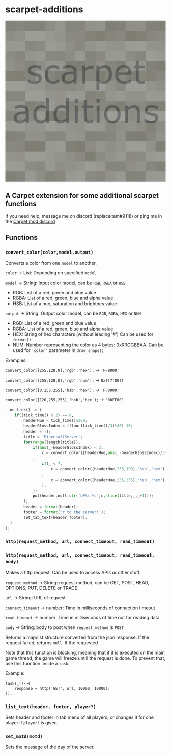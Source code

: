 # scarpet-additions

![scarpet-additions](src/main/resources/assets/scarpet-additions/icon.png)

## A Carpet extension for some additional scarpet functions

If you need help, message me on discord (replaceitem#9118) or ping me in the [Carpet mod discord](https://discord.gg/gn99m4QRY4)


## Functions

### `convert_color(color,model,output)`

Converts a color from one `model` to another.

`color` -> List: Depending on specified `model`

`model` -> String: Input color model, can be `RGB`, `RGBA` or `HSB`

* RGB: List of a red, green and blue value
* RGBA: List of a red, green, blue and alpha value
* HSB: List of a hue, saturation and brightnes value

`output` -> String: Output color model, can be `RGB`, `RGBA`, `HEX` or `NUM`

* RGB: List of a red, green and blue value
* RGBA: List of a red, green, blue and alpha value
* HEX: String of hex characters (without leading '#') Can be used for `format()`
* NUM: Number representing the color as 4 bytes: 0xRRGGBBAA. Can be used for `'color'` parameter in `draw_shape()`

Examples:

`convert_color([255,128,0],'rgb','hex');` -> `'FF8000'`

`convert_color([255,128,0],'rgb','num');` -> `0xff7f00ff`

`convert_color([0,255,255],'hsb','hex');` -> `'FF0000'`

`convert_color([120,255,255],'hsb','hex');` -> `'00FF00'`

```py
__on_tick() -> (
    if((tick_time() % 2) == 0,
        headerHue = tick_time()%360;
        headerGlossIndex = (floor(tick_time()/3)%40)-10;
        header = [];
        title = 'MinecraftServer';
        for(range(length(title)),
            if(abs(_-headerGlossIndex) < 3,
                c = convert_color([headerHue,abs(_-headerGlossIndex)/3*255,255],'hsb','hex');
            ,
                if(_ < 7,
                    c = convert_color([headerHue,255,190],'hsb','hex');
                ,
                    c = convert_color([headerHue,255,255],'hsb','hex');
                );
            );
            put(header,null,str('b#%s %s',c,slice(title,_,_+1)));
        );
        header = format(header);
        footer = format('r to the server!');
        set_tab_text(header,footer);
  )
);
```

### `http(request_method, url, connect_timeout, read_timeout)`

### `http(request_method, url, connect_timeout, read_timeout, body)`

Makes a http request. Can be used to access APIs or other stuff.

`request_method` -> String: request method, can be GET, POST, HEAD, OPTIONS, PUT, DELETE or TRACE

`url` -> String: URL of request

`connect_timeout` -> number: Time in milliseconds of connection timeout

`read_timeout` -> number: Time in milliseconds of time out for reading data

`body` -> String: body to post when `request_method` is `POST`

Returns a map/list structure converted from the json response.
If the request failed, returns `null`.
If the requested 

Note that this function is blocking,
meaning that if it is executed on the main game thread,
the game will freeze untill the request is done.
To prevent that, use this function inside a `task`.

Example:

```
task(_()->(
    response = http('GET', url, 10000, 10000);
));
```

### `list_text(header, footer, player?)`

Sets header and footer in tab menu of all players, or changes it for one player if `player?` is given.

### `set_motd(motd)`

Sets the message of the day of the server.